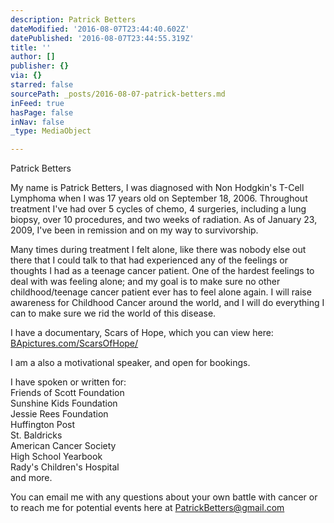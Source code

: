 ```yaml
---
description: Patrick Betters
dateModified: '2016-08-07T23:44:40.602Z'
datePublished: '2016-08-07T23:44:55.319Z'
title: ''
author: []
publisher: {}
via: {}
starred: false
sourcePath: _posts/2016-08-07-patrick-betters.md
inFeed: true
hasPage: false
inNav: false
_type: MediaObject

---
```

Patrick Betters

My name is Patrick Betters, I was diagnosed with Non Hodgkin's T-Cell Lymphoma when I was 17 years old on September 18, 2006\. Throughout treatment I've had over 5 cycles of chemo, 4 surgeries, including a lung biopsy, over 10 procedures, and two weeks of radiation. As of January 23, 2009, I've been in remission and on my way to survivorship.

Many times during treatment I felt alone, like there was nobody else out there that I could talk to that had experienced any of the feelings or thoughts I had as a teenage cancer patient. One of the hardest feelings to deal with was feeling alone; and my goal is to make sure no other childhood/teenage cancer patient ever has to feel alone again. I will raise awareness for Childhood Cancer around the world, and I will do everything I can to make sure we rid the world of this disease.

I have a documentary, Scars of Hope, which you can view here: [BApictures.com/ScarsOfHope/][0]

I am a also a motivational speaker, and open for bookings.

I have spoken or written for:  
Friends of Scott Foundation  
Sunshine Kids Foundation  
Jessie Rees Foundation  
Huffington Post  
St. Baldricks  
American Cancer Society  
High School Yearbook  
Rady's Children's Hospital  
and more.

You can email me with any questions about your own battle with cancer or to reach me for potential events here at [PatrickBetters@gmail.com][1]

[0]: http://BApictures.com/ScarsOfHope/ "Scars of Hope"
[1]: mailto:PatrickBetters@gmail.com